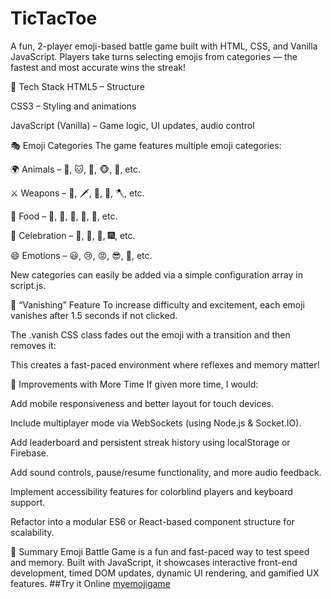 # TicTacToe
A fun, 2-player emoji-based battle game built with HTML, CSS, and Vanilla JavaScript. Players take turns selecting emojis from categories — the fastest and most accurate wins the streak!

🔧 Tech Stack
HTML5 – Structure

CSS3 – Styling and animations

JavaScript (Vanilla) – Game logic, UI updates, audio control

🎭 Emoji Categories
The game features multiple emoji categories:

🌍 Animals – 🐶, 🐱, 🐯, 🐵, 🦁, etc.

⚔️ Weapons – 🔪, 🗡️, 🧨, 🔫, 🪓, etc.

🍕 Food – 🍎, 🍔, 🍟, 🍕, 🍩, etc.

🎉 Celebration – 🎈, 🎁, 🎂, 🎆, etc.

😄 Emotions – 😃, 😢, 😡, 😎, 🥳, etc.

New categories can easily be added via a simple configuration array in script.js.

🫥 “Vanishing” Feature
To increase difficulty and excitement, each emoji vanishes after 1.5 seconds if not clicked.

The .vanish CSS class fades out the emoji with a transition and then removes it:

This creates a fast-paced environment where reflexes and memory matter!

🚀 Improvements with More Time
If given more time, I would:

Add mobile responsiveness and better layout for touch devices.

Include multiplayer mode via WebSockets (using Node.js & Socket.IO).

Add leaderboard and persistent streak history using localStorage or Firebase.

Add sound controls, pause/resume functionality, and more audio feedback.

Implement accessibility features for colorblind players and keyboard support.

Refactor into a modular ES6 or React-based component structure for scalability.

🧠 Summary
Emoji Battle Game is a fun and fast-paced way to test speed and memory. Built with JavaScript, it showcases interactive front-end development, timed DOM updates, dynamic UI rendering, and gamified UX features.
##Try it Online
[myemojigame](myemojigame.netlify.app)

